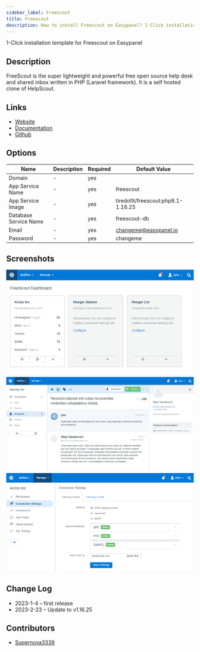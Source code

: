 ```yaml
---
sidebar_label: Freescout
title: Freescout
description: How to install Freescout on Easypanel? 1-Click installation template for Freescout on Easypanel
---
```


<!-- generated -->

1-Click installation template for Freescout on Easypanel

## Description

FreeScout is the super lightweight and powerful free open source help desk and shared inbox written in PHP (Laravel framework). It is a self hosted clone of HelpScout.

## Links

- [Website](https://freescout.net)
- [Documentation](https://github.com/freescout-helpdesk/freescout/wiki)
- [Github](https://github.com/freescout-helpdesk/freescout/)

## Options

Name | Description | Required | Default Value
-|-|-|-
Domain | - | yes | 
App Service Name | - | yes | freescout
App Service Image | - | yes | tiredofit/freescout:php8.1-1.16.25
Database Service Name | - | yes | freescout-db
Email | - | yes | changeme@easypanel.io
Password | - | yes | changeme

## Screenshots

![Freescout Screenshot](./assets/screenshot1.png)
![Freescout Screenshot](./assets/screenshot2.png)
![Freescout Screenshot](./assets/screenshot3.png)

## Change Log

- 2023-1-4 – first release
- 2023-2-23 – Update to v1.16.25

## Contributors

- [Supernova3339](https://github.com/supernova3339)
